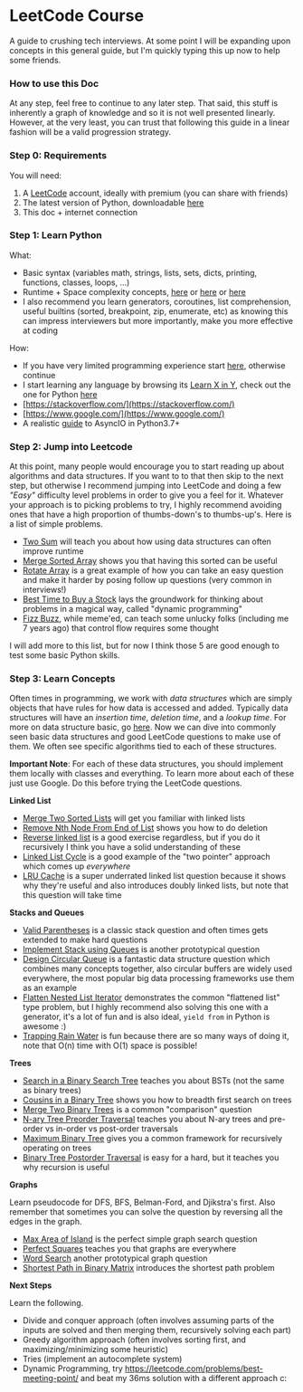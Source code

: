 # LeetCode Course

A guide to crushing tech interviews. At some point I will be expanding upon concepts in this general guide, but I'm quickly typing this up now to help some friends.

### How to use this Doc

At any step, feel free to continue to any later step. That said, this stuff is inherently a graph of knowledge and so it is not well presented linearly. However, at the very least, you can trust that following this guide in a linear fashion will be a valid progression strategy.

### Step 0: Requirements

You will need:

1. A [LeetCode](https://leetcode.com/) account, ideally with premium (you can share with friends)
2. The latest version of Python, downloadable [here](https://www.python.org/)
3. This doc + internet connection

### Step 1: Learn Python

What:

- Basic syntax (variables math, strings, lists, sets, dicts, printing, functions, classes, loops, ...)
- Runtime + Space complexity concepts, [here](https://learnxinyminutes.com/docs/asymptotic-notation/) or [here](https://medium.com/karuna-sehgal/a-simplified-explanation-of-the-big-o-notation-82523585e835) or [here](https://stackabuse.com/big-o-notation-and-algorithm-analysis-with-python-examples/)
- I also recommend you learn generators, coroutines, list comprehension, useful builtins (sorted, breakpoint, zip, enumerate, etc) as knowing this can impress interviewers but more importantly, make you more effective at coding

How:

- If you have very limited programming experience start [here](https://wiki.python.org/moin/BeginnersGuide/NonProgrammers), otherwise continue
- I start learning any language by browsing its [Learn X in Y](https://learnxinyminutes.com/), check out the one for Python [here](https://learnxinyminutes.com/docs/python3/)
- [https://stackoverflow.com/](https://stackoverflow.com/)
- [https://www.google.com/](https://www.google.com/)
- A realistic [guide](https://realpython.com/async-io-python/) to AsyncIO in Python3.7+

### Step 2: Jump into Leetcode

At this point, many people would encourage you to start reading up about algorithms and data structures. If you want to to that then skip to the next step, but otherwise I recommend jumping into LeetCode and doing a few *"Easy"* difficulty level problems in order to give you a feel for it. Whatever your approach is to picking problems to try, I highly recommend avoiding ones that have a high proportion of thumbs-down's to thumbs-up's. Here is a list of simple problems.

- [Two Sum](https://leetcode.com/problems/two-sum/) will teach you about how using data structures can often improve runtime
- [Merge Sorted Array](https://leetcode.com/problems/merge-sorted-array/) shows you that having this sorted can be useful
- [Rotate Array](https://leetcode.com/problems/rotate-array/) is a great example of how you can take an easy question and make it harder by posing follow up questions (very common in interviews!)
- [Best Time to Buy a Stock](https://leetcode.com/problems/best-time-to-buy-and-sell-stock/) lays the groundwork for thinking about problems in a magical way, called "dynamic programming"
- [Fizz Buzz](https://leetcode.com/problems/fizz-buzz/), while meme'ed, can teach some unlucky folks (including me 7 years ago) that control flow requires some thought

I will add more to this list, but for now I think those 5 are good enough to test some basic Python skills.

### Step 3: Learn Concepts

Often times in programming, we work with *data structures* which are simply objects that have rules for how data is accessed and added. Typically data structures will have an *insertion time*, *deletion time*, and a *lookup time*. For more on data structure basic, go [here](https://www.geeksforgeeks.org/inbuilt-data-structures-python/). Now we can dive into commonly seen basic data structures and good LeetCode questions to make use of them. We often see specific algorithms tied to each of these structures.

**Important Note**: For each of these data structures, you should implement them locally with classes and everything. To learn more about each of these just use Google. Do this before trying the LeetCode questions.

**Linked List**

- [Merge Two Sorted Lists](https://leetcode.com/problems/merge-two-sorted-lists/) will get you familiar with linked lists
- [Remove Nth Node From End of List](https://leetcode.com/problems/remove-nth-node-from-end-of-list/) shows you how to do deletion
- [Reverse linked list](https://leetcode.com/problems/reverse-linked-list/) is a good exercise regardless, but if you do it recursively I think you have a solid understanding of these
- [Linked List Cycle](https://leetcode.com/problems/linked-list-cycle/) is a good example of the "two pointer" approach which comes up *everywhere*
- [LRU Cache](https://leetcode.com/problems/lru-cache/) is a super underrated linked list question because it shows why they're useful and also introduces doubly linked lists, but note that this question will take time

**Stacks and Queues**

- [Valid Parentheses](https://leetcode.com/problems/valid-parentheses/) is a classic stack question and often times gets extended to make hard questions
- [Implement Stack using Queues](https://leetcode.com/problems/implement-stack-using-queues/) is another prototypical question
- [Design Circular Queue](https://leetcode.com/problems/design-circular-queue/) is a fantastic data structure question which combines many concepts together, also circular buffers are widely used everywhere, the most popular big data processing frameworks use them as an example
- [Flatten Nested List Iterator](https://leetcode.com/problems/flatten-nested-list-iterator/) demonstrates the common "flattened list" type problem, but I highly recommend also solving this one with a generator, it's a lot of fun and is also ideal, `yield from` in Python is awesome :)
- [Trapping Rain Water](https://leetcode.com/problems/trapping-rain-water/solution/) is fun because there are so many ways of doing it, note that O(n) time with O(1) space is possible!

**Trees**

- [Search in a Binary Search Tree](https://leetcode.com/problems/search-in-a-binary-search-tree) teaches you about BSTs (not the same as binary trees)
- [Cousins in a Binary Tree](https://leetcode.com/problems/cousins-in-binary-tree/) shows you how to breadth first search on trees
- [Merge Two Binary Trees](https://leetcode.com/problems/merge-two-binary-trees/) is a common "comparison" question
- [N-ary Tree Preorder Traversal](https://leetcode.com/problems/n-ary-tree-preorder-traversal/) teaches you about N-ary trees and pre-order vs in-order vs post-order traversals
- [Maximum Binary Tree](https://leetcode.com/problems/maximum-binary-tree/) gives you a common framework for recursively operating on trees
- [Binary Tree Postorder Traversal](https://leetcode.com/problems/binary-tree-postorder-traversal/) is easy for a hard, but it teaches you why recursion is useful

**Graphs**

Learn pseudocode for DFS, BFS, Belman-Ford, and Djikstra's first. Also remember that sometimes you can solve the question by reversing all the edges in the graph.

- [Max Area of Island](https://leetcode.com/problems/max-area-of-island/) is the perfect simple graph search question
- [Perfect Squares](https://leetcode.com/problems/perfect-squares/) teaches you that graphs are everywhere
- [Word Search](https://leetcode.com/problems/word-search/) another prototypical graph question
- [Shortest Path in Binary Matrix](https://leetcode.com/problems/shortest-path-in-binary-matrix/) introduces the shortest path problem

**Next Steps**

Learn the following.

- Divide and conquer approach (often involves assuming parts of the inputs are solved and then merging them, recursively solving each part)
- Greedy algorithm approach (often involves sorting first, and maximizing/minimizing some heuristic)
- Tries (implement an autocomplete system)
- Dynamic Programming, try https://leetcode.com/problems/best-meeting-point/ and beat my 36ms solution with a different approach c:




